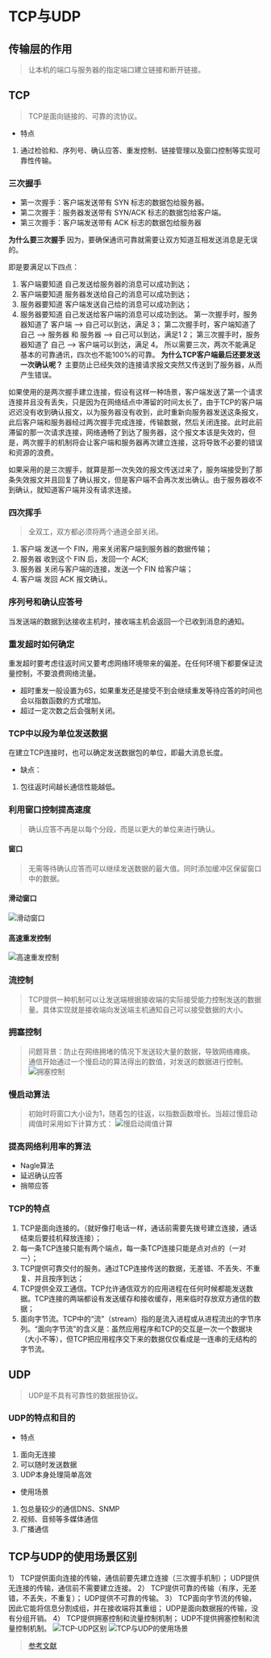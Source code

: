# TCP与UDP
## 传输层的作用
>让本机的端口与服务器的指定端口建立链接和断开链接。

## TCP
>TCP是面向链接的、可靠的流协议。
- 特点
1. 通过检验和、序列号、确认应答、重发控制、链接管理以及窗口控制等实现可靠性传输。

### 三次握手
- 第一次握手：客户端发送带有 SYN 标志的数据包给服务器。
- 第二次握手：服务器发送带有 SYN/ACK 标志的数据包给客户端。
- 第三次握手：客户端发送带有 ACK 标志的数据包给服务器

**为什么要三次握手**
因为，要确保通讯可靠就需要让双方知道互相发送消息是无误的。

即是要满足以下四点：
1. 客户端要知道 自己发送给服务器的消息可以成功到达；
2. 客户端要知道 服务器发送给自己的消息可以成功到达；
3. 服务器要知道 客户端发送自己给的消息可以成功到达；
4. 服务器要知道 自己发送给客户端的消息可以成功到达。
第一次握手时，服务器知道了 客户端 --> 自己可以到达，满足 3；
第二次握手时，客户端知道了 自己 --> 服务器 和 服务器 --> 自己可以到达，满足1 2；
第三次握手时，服务器知道了 自己 --> 客户端可以到达，满足 4。
所以需要三次，两次不能满足基本的可靠通讯，四次也不能100%的可靠。
**为什么TCP客户端最后还要发送一次确认呢？**
主要防止已经失效的连接请求报文突然又传送到了服务器，从而产生错误。

如果使用的是两次握手建立连接，假设有这样一种场景，客户端发送了第一个请求连接并且没有丢失，只是因为在网络结点中滞留的时间太长了，由于TCP的客户端迟迟没有收到确认报文，以为服务器没有收到，此时重新向服务器发送这条报文，此后客户端和服务器经过两次握手完成连接，传输数据，然后关闭连接。此时此前滞留的那一次请求连接，网络通畅了到达了服务器，这个报文本该是失效的，但是，两次握手的机制将会让客户端和服务器再次建立连接，这将导致不必要的错误和资源的浪费。

如果采用的是三次握手，就算是那一次失效的报文传送过来了，服务端接受到了那条失效报文并且回复了确认报文，但是客户端不会再次发出确认。由于服务器收不到确认，就知道客户端并没有请求连接。

### 四次挥手
>全双工，双方都必须将两个通道全部关闭。
1. 客户端 发送一个 FIN，用来关闭客户端到服务器的数据传输；
2. 服务器 收到这个 FIN 后，发回一个 ACK;
3. 服务器 关闭与客户端的连接，发送一个 FIN 给客户端；
4. 客户端 发回 ACK 报文确认。

### 序列号和确认应答号
当发送端的数据到达接收主机时，接收端主机会返回一个已收到消息的通知。

### 重发超时如何确定
重发超时要考虑往返时间又要考虑网络环境带来的偏差。在任何环境下都要保证流量控制，不要浪费网络流量。
- 超时重发一般设置为6S，如果重发还是接受不到会继续重发等待应答的时间也会以指数函数的方式增加。
- 超过一定次数之后会强制关闭。

### TCP中以段为单位发送数据
在建立TCP连接时，也可以确定发送数据包的单位，即最大消息长度。
- 缺点：
1. 包往返时间越长通信性能越低。

### 利用窗口控制提高速度
>确认应答不再是以每个分段，而是以更大的单位来进行确认。

#### 窗口
>无需等待确认应答而可以继续发送数据的最大值。同时添加缓冲区保留窗口中的数据。

#### 滑动窗口
![滑动窗口](../img/TCP-IP/滑动窗口.png)

#### 高速重发控制
![高速重发控制](../img/TCP-IP/高速重发控制.png)

### 流控制
>TCP提供一种机制可以让发送端根据接收端的实际接受能力控制发送的数据量。具体实现就是接收端向发送端主机通知自己可以接受数据的大小。

### 拥塞控制
>问题背景：防止在网络拥堵的情况下发送较大量的数据，导致网络瘫痪。
>通信开始通过一个慢启动的算法得出的数值，对发送的数据进行控制。
![拥塞控制](../img/拥塞控制.png)

### 慢启动算法
>初始时将窗口大小设为1，随着包的往返，以指数函数增长。当超过慢启动阈值时采用如下计算方式：
![慢启动阈值计算](../img/慢启动算法.png)

### 提高网络利用率的算法
- Nagle算法
- 延迟确认应答
- 捎带应答

### TCP的特点
1. TCP是面向连接的。（就好像打电话一样，通话前需要先拨号建立连接，通话结束后要挂机释放连接）；
2. 每一条TCP连接只能有两个端点，每一条TCP连接只能是点对点的（一对一）；
3. TCP提供可靠交付的服务。通过TCP连接传送的数据，无差错、不丢失、不重复、并且按序到达；
4. TCP提供全双工通信。TCP允许通信双方的应用进程在任何时候都能发送数据。TCP连接的两端都设有发送缓存和接收缓存，用来临时存放双方通信的数据；
5. 面向字节流。TCP中的“流”（stream）指的是流入进程或从进程流出的字节序列。“面向字节流”的含义是：虽然应用程序和TCP的交互是一次一个数据块（大小不等），但TCP把应用程序交下来的数据仅仅看成是一连串的无结构的字节流。

## UDP
>UDP是不具有可靠性的数据报协议。
### UDP的特点和目的
- 特点
1. 面向无连接
2. 可以随时发送数据
3. UDP本身处理简单高效

- 使用场景
1. 包总量较少的通信DNS、SNMP
2. 视频、音频等多媒体通信
3. 广播通信

## TCP与UDP的使用场景区别
1） TCP提供面向连接的传输，通信前要先建立连接（三次握手机制）； UDP提供无连接的传输，通信前不需要建立连接。
2） TCP提供可靠的传输（有序，无差错，不丢失，不重复）； UDP提供不可靠的传输。
3） TCP面向字节流的传输，因此它能将信息分割成组，并在接收端将其重组； UDP是面向数据报的传输，没有分组开销。
4） TCP提供拥塞控制和流量控制机制； UDP不提供拥塞控制和流量控制机制。
![TCP-UDP区别](../img/TCP-UDP区别.png)
![TCP与UDP的使用场景](../img/TCP与UDP的使用场景.png)
>[参考文献](https://blog.csdn.net/striveb/article/details/84063712?depth_1-utm_source=distribute.pc_relevant.none-task-blog-BlogCommendFromBaidu-1&utm_source=distribute.pc_relevant.none-task-blog-BlogCommendFromBaidu-1)